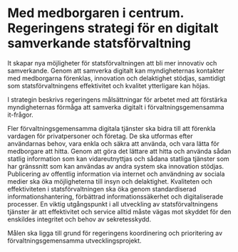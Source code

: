 # Med medborgaren i centrum. Regeringens strategi för en digitalt samverkande statsförvaltning

It skapar nya möjligheter för statsförvaltningen att bli mer innovativ och samverkande. Genom att samverka digitalt kan myndigheternas kontakter med medborgarna förenklas, innovation och delaktighet stödjas, samtidigt som statsförvaltningens effektivitet och kvalitet ytterligare kan höjas.

I strategin beskrivs regeringens målsättningar för arbetet med att förstärka myndigheternas förmåga att samverka digitalt i förvaltningsgemensamma it-frågor.

Fler förvaltningsgemensamma digitala tjänster ska bidra till att förenkla vardagen för privatpersoner och företag. De ska utformas efter användarnas behov, vara enkla och säkra att använda, och vara lätta för medborgare att hitta. Genom att göra det lättare att hitta och använda sådan statlig information som kan vidareutnyttjas och sådana statliga tjänster som har gränssnitt som kan användas av andra system ska innovation stödjas. Publicering av offentlig information via internet och användning av sociala medier ska öka möjligheterna till insyn och delaktighet. Kvaliteten och effektiviteten i statsförvaltningen ska öka genom standardiserad informationshantering, förbättrad informationssäkerhet och digitaliserade processer. En viktig utgångspunkt i all utveckling av statsförvaltningens tjänster är att effektivitet och service alltid måste vägas mot skyddet för den enskildes integritet och behov av sekretesskydd.

Målen ska ligga till grund för regeringens koordinering och prioritering av förvaltningsgemensamma utvecklingsprojekt.
